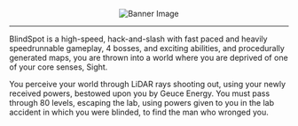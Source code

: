 <p align="center">
  <img src="https://github.com/user-attachments/assets/41a2afef-3c1d-4879-bddb-97e3a17c3fe0" alt="Banner Image" />
</p>
<hr>

BlindSpot is a high-speed, hack-and-slash with fast paced and heavily speedrunnable gameplay, 4 bosses, and exciting abilities, and procedurally generated maps, you are thrown into a world where you are deprived of one of your core senses, Sight.

You perceive your world through LiDAR rays shooting out, using your newly received powers, bestowed upon you by Geuce Energy. You must pass through 80 levels, escaping the lab, using powers given to you in the lab accident in which you were blinded, to find the man who wronged you.
